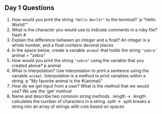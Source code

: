 ## Day 1 Questions

1. How would you print the string `"Hello World!"` to the terminal?
  'p "Hello World!"'
1. What is the character you would use to indicate comments in a ruby file?
  Hash #
1. Explain the difference between an integer and a float?
  An integer is a whole number, and a float contains decimal places
1. In the space below, create a variable `animal` that holds the string `"zebra"`
  animal = "zebra"
1. How would you print the string `"zebra"` using the variable that you created above?
  p animal
1. What is interpolation? Use interpolation to print a sentence using the variable `animal`.
  Interpolation is a method to print variables within a string.
  p "My favorite animal is the #{animal}"
1. How do we get input from a user? What is the method that we would use?
  We use the 'get' method
1. Name and describe two common string methods.
  .length -> .length calculates the number of characters in a string
  .split -> .split breaks a string into an array of strings with cuts based on spaces
